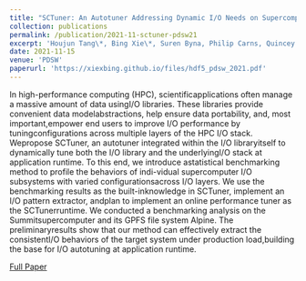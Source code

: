 ```yaml
---
title: "SCTuner: An Autotuner Addressing Dynamic I/O Needs on Supercomputer I/O Subsystems"
collection: publications
permalink: /publication/2021-11-sctuner-pdsw21
excerpt: 'Houjun Tang\*, Bing Xie\*, Suren Byna, Philip Carns, Quincey Koziol, Sudarsun Kannan, Jay Lofstead, Sarp Oral (\* equal contribution)'
date: 2021-11-15
venue: 'PDSW'
paperurl: 'https://xiexbing.github.io/files/hdf5_pdsw_2021.pdf'
---
```

In  high-performance  computing  (HPC),  scientificapplications   often   manage   a   massive   amount   of   data   usingI/O  libraries.  These  libraries  provide  convenient  data  modelabstractions,  help  ensure  data  portability,  and,  most  important,empower   end   users   to   improve   I/O   performance   by   tuningconfigurations  across  multiple  layers  of  the  HPC  I/O  stack.  Wepropose SCTuner, an autotuner integrated within the I/O libraryitself to dynamically tune both the I/O library and the underlyingI/O  stack  at  application  runtime.  To  this  end,  we  introduce  astatistical benchmarking method to profile the behaviors of indi-vidual supercomputer I/O subsystems with varied configurationsacross I/O layers. We use the benchmarking results as the built-inknowledge in SCTuner, implement an I/O pattern extractor, andplan to implement an online performance tuner as the SCTunerruntime. We conducted a benchmarking analysis on the Summitsupercomputer and its GPFS file system Alpine. The preliminaryresults show that our method can effectively extract the consistentI/O   behaviors   of   the   target   system   under   production   load,building  the  base  for  I/O  autotuning  at  application  runtime.

[Full Paper](https://xiexbing.github.io/files/hdf5-pdsw-2021.pdf)
